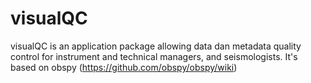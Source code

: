 # visualQC
visualQC is an application package allowing data dan metadata quality control for instrument and technical managers, and seismologists. It's based on obspy (https://github.com/obspy/obspy/wiki)
